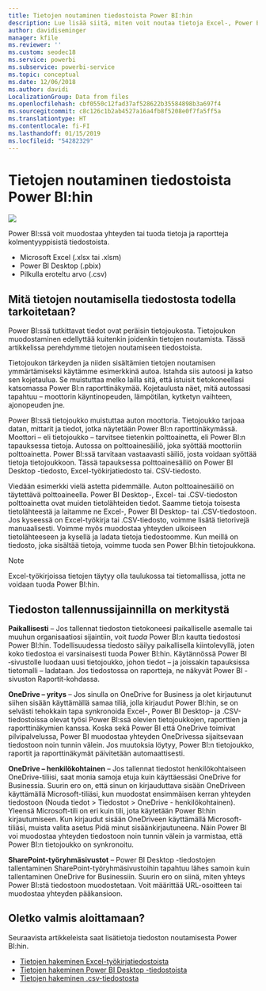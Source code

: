 ```yaml
---
title: Tietojen noutaminen tiedostoista Power BI:hin
description: Lue lisää siitä, miten voit noutaa tietoja Excel-, Power BI Desktop- ja CSV-tiedostoista Power BI:hin
author: davidiseminger
manager: kfile
ms.reviewer: ''
ms.custom: seodec18
ms.service: powerbi
ms.subservice: powerbi-service
ms.topic: conceptual
ms.date: 12/06/2018
ms.author: davidi
LocalizationGroup: Data from files
ms.openlocfilehash: cbf0550c12fad37af528622b35584898b3a697f4
ms.sourcegitcommit: c8c126c1b2ab4527a16a4fb8f5208e0f7fa5ff5a
ms.translationtype: HT
ms.contentlocale: fi-FI
ms.lasthandoff: 01/15/2019
ms.locfileid: "54282329"
---
```

# <a name="get-data-from-files-for-power-bi"></a>Tietojen noutaminen tiedostoista Power BI:hin
![](media/service-get-data-from-files/file_icons.png)

Power BI:ssä voit muodostaa yhteyden tai tuoda tietoja ja raportteja kolmentyyppisistä tiedostoista.

* Microsoft Excel (.xlsx tai .xlsm)
* Power BI Desktop (.pbix)
* Pilkulla eroteltu arvo (.csv)

## <a name="what-does-get-data-from-a-file-really-mean"></a>Mitä tietojen noutamisella tiedostosta todella tarkoitetaan?
Power BI:ssä tutkittavat tiedot ovat peräisin tietojoukosta. Tietojoukon muodostaminen edellyttää kuitenkin joidenkin tietojen noutamista. Tässä artikkelissa perehdymme tietojen noutamiseen tiedostoista.

Tietojoukon tärkeyden ja niiden sisältämien tietojen noutamisen ymmärtämiseksi käytämme esimerkkinä autoa. Istahda siis autoosi ja katso sen kojetaulua. Se muistuttaa melko lailla sitä, että istuisit tietokoneellasi katsomassa Power BI:n raporttinäkymää. Kojetaulusta näet, mitä autossasi tapahtuu – moottorin käyntinopeuden, lämpötilan, kytketyn vaihteen, ajonopeuden jne.

Power BI:ssä tietojoukko muistuttaa auton moottoria. Tietojoukko tarjoaa datan, mittarit ja tiedot, jotka näytetään Power BI:n raporttinäkymässä. Moottori – eli tietojoukko – tarvitsee tietenkin polttoainetta, eli Power BI:n tapauksessa tietoja. Autossa on polttoainesäiliö, joka syöttää moottoriin polttoainetta. Power BI:ssä tarvitaan vastaavasti säiliö, josta voidaan syöttää tietoja tietojoukkoon. Tässä tapauksessa polttoainesäiliö on Power BI Desktop -tiedosto, Excel-työkirjatiedosto tai. CSV-tiedosto.

Viedään esimerkki vielä astetta pidemmälle. Auton polttoainesäiliö on täytettävä polttoaineella. Power BI Desktop-, Excel- tai .CSV-tiedoston polttoainetta ovat muiden tietolähteiden tiedot. Saamme tietoja toisesta tietolähteestä ja laitamme ne Excel-, Power BI Desktop- tai .CSV-tiedostoon. Jos kyseessä on Excel-työkirja tai .CSV-tiedosto, voimme lisätä tietorivejä manuaalisesti. Voimme myös muodostaa yhteyden ulkoiseen tietolähteeseen ja kysellä ja ladata tietoja tiedostoomme. Kun meillä on tiedosto, joka sisältää tietoja, voimme tuoda sen Power BI:hin tietojoukkona.

> [!NOTE]
> Excel-työkirjoissa tietojen täytyy olla taulukossa tai tietomallissa, jotta ne voidaan tuoda Power BI:hin.
> 
> 

## <a name="where-your-file-is-saved-makes-a-difference"></a>Tiedoston tallennussijainnilla on merkitystä
**Paikallisesti** – Jos tallennat tiedoston tietokoneesi paikalliselle asemalle tai muuhun organisaatiosi sijaintiin, voit *tuoda* Power BI:n kautta tiedostosi Power BI:hin. Todellisuudessa tiedosto säilyy paikallisella kiintolevyllä, joten koko tiedostoa ei varsinaisesti tuoda Power BI:hin. Käytännössä Power BI ‑sivustolle luodaan uusi tietojoukko, johon tiedot – ja joissakin tapauksissa tietomalli – ladataan. Jos tiedostossa on raportteja, ne näkyvät Power BI -sivuston Raportit-kohdassa.

**OneDrive – yritys** – Jos sinulla on OneDrive for Business ja olet kirjautunut siihen sisään käyttämällä samaa tiliä, jolla kirjaudut Power BI:hin, se on selvästi tehokkain tapa synkronoida Excel-, Power BI Desktop- ja .CSV-tiedostoissa olevat työsi Power BI:ssä olevien tietojoukkojen, raporttien ja raporttinäkymien kanssa. Koska sekä Power BI että OneDrive toimivat pilvipalvelussa, Power BI muodostaa yhteyden OneDrivessa sijaitsevaan tiedostoon noin tunnin välein. Jos muutoksia löytyy, Power BI:n tietojoukko, raportit ja raporttinäkymät päivitetään automaattisesti.

**OneDrive – henkilökohtainen** – Jos tallennat tiedostot henkilökohtaiseen OneDrive-tiliisi, saat monia samoja etuja kuin käyttäessäsi OneDrive for Businessia. Suurin ero on, että sinun on kirjauduttava sisään OneDriveen käyttämällä Microsoft-tiliäsi, kun muodostat ensimmäisen kerran yhteyden tiedostoon (Nouda tiedot > Tiedostot > OneDrive - henkilökohtainen). Yleensä Microsoft-tili on eri kuin tili, jota käytetään Power BI:hin kirjautumiseen. Kun kirjaudut sisään OneDriveen käyttämällä Microsoft-tiliäsi, muista valita asetus Pidä minut sisäänkirjautuneena. Näin Power BI voi muodostaa yhteyden tiedostoon noin tunnin välein ja varmistaa, että Power BI:n tietojoukko on synkronoitu.

**SharePoint-työryhmäsivustot** – Power BI Desktop -tiedostojen tallentaminen SharePoint-työryhmäsivustoihin tapahtuu lähes samoin kuin tallentaminen OneDrive for Businessiin. Suurin ero on siinä, miten yhteys Power BI:stä tiedostoon muodostetaan. Voit määrittää URL-osoitteen tai muodostaa yhteyden pääkansioon.

## <a name="ready-to-get-started"></a>Oletko valmis aloittamaan?
Seuraavista artikkeleista saat lisätietoja tiedoston noutamisesta Power BI:hin.

* [Tietojen hakeminen Excel-työkirjatiedostoista](service-excel-workbook-files.md)
* [Tietojen hakeminen Power BI Desktop -tiedostoista](service-desktop-files.md)
* [Tietojen hakeminen .csv-tiedostosta](service-comma-separated-value-files.md)

